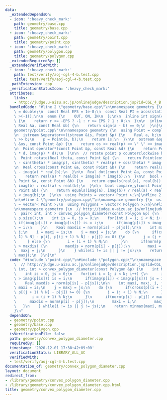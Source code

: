 ```yaml
---
data:
  _extendedDependsOn:
  - icon: ':heavy_check_mark:'
    path: geometry/base.cpp
    title: geometry/base.cpp
  - icon: ':heavy_check_mark:'
    path: geometry/point.cpp
    title: geometry/point.cpp
  - icon: ':heavy_check_mark:'
    path: geometry/polygon.cpp
    title: geometry/polygon.cpp
  _extendedRequiredBy: []
  _extendedVerifiedWith:
  - icon: ':heavy_check_mark:'
    path: test/verify/aoj-cgl-4-b.test.cpp
    title: test/verify/aoj-cgl-4-b.test.cpp
  _pathExtension: cpp
  _verificationStatusIcon: ':heavy_check_mark:'
  attributes:
    links:
    - http://judge.u-aizu.ac.jp/onlinejudge/description.jsp?id=CGL_4_B
  bundledCode: "#line 2 \"geometry/base.cpp\"\n\nnamespace geometry {\n  using Real\
    \ = double;\n  const Real EPS = 1e-8;\n  const Real PI = acos(static_cast< Real\
    \ >(-1));\n\n  enum {\n    OUT, ON, IN\n  };\n\n  inline int sign(const Real &r)\
    \ {\n    return r <= -EPS ? -1 : r >= EPS ? 1 : 0;\n  }\n\n  inline bool equals(const\
    \ Real &a, const Real &b) {\n    return sign(a - b) == 0;\n  }\n}\n#line 3 \"\
    geometry/point.cpp\"\n\nnamespace geometry {\n  using Point = complex< Real >;\n\
    \n  istream &operator>>(istream &is, Point &p) {\n    Real a, b;\n    is >> a\
    \ >> b;\n    p = Point(a, b);\n    return is;\n  }\n\n  ostream &operator<<(ostream\
    \ &os, const Point &p) {\n    return os << real(p) << \" \" << imag(p);\n  }\n\
    \n  Point operator*(const Point &p, const Real &d) {\n    return Point(real(p)\
    \ * d, imag(p) * d);\n  }\n\n  // rotate point p counterclockwise by theta rad\n\
    \  Point rotate(Real theta, const Point &p) {\n    return Point(cos(theta) * real(p)\
    \ - sin(theta) * imag(p), sin(theta) * real(p) + cos(theta) * imag(p));\n  }\n\
    \n  Real cross(const Point &a, const Point &b) {\n    return real(a) * imag(b)\
    \ - imag(a) * real(b);\n  }\n\n  Real dot(const Point &a, const Point &b) {\n\
    \    return real(a) * real(b) + imag(a) * imag(b);\n  }\n\n  bool compare_x(const\
    \ Point &a, const Point &b) {\n    return equals(real(a), real(b)) ? imag(a) <\
    \ imag(b) : real(a) < real(b);\n  }\n\n  bool compare_y(const Point &a, const\
    \ Point &b) {\n    return equals(imag(a), imag(b)) ? real(a) < real(b) : imag(a)\
    \ < imag(b);\n  }\n\n  using Points = vector< Point >;\n}\n#line 2 \"geometry/polygon.cpp\"\
    \n\n#line 4 \"geometry/polygon.cpp\"\n\nnamespace geometry {\n  using Polygon\
    \ = vector< Point >;\n  using Polygons = vector< Polygon >;\n}\n#line 3 \"geometry/convex_polygon_diameter.cpp\"\
    \n\nnamespace geometry {\n  // http://judge.u-aizu.ac.jp/onlinejudge/description.jsp?id=CGL_4_B\n\
    \  pair< int, int > convex_polygon_diameter(const Polygon &p) {\n    int N = (int)\
    \ p.size();\n    int is = 0, js = 0;\n    for(int i = 1; i < N; i++) {\n     \
    \ if(imag(p[i]) > imag(p[is])) is = i;\n      if(imag(p[i]) < imag(p[js])) js\
    \ = i;\n    }\n    Real maxdis = norm(p[is] - p[js]);\n\n    int maxi, maxj, i,\
    \ j;\n    i = maxi = is;\n    j = maxj = js;\n    do {\n      if(cross(p[(i +\
    \ 1) % N] - p[i], p[(j + 1) % N] - p[j]) >= 0) {\n        j = (j + 1) % N;\n \
    \     } else {\n        i = (i + 1) % N;\n      }\n      if(norm(p[i] - p[j])\
    \ > maxdis) {\n        maxdis = norm(p[i] - p[j]);\n        maxi = i;\n      \
    \  maxj = j;\n      }\n    } while(i != is || j != js);\n    return minmax(maxi,\
    \ maxj);\n  }\n}\n"
  code: "#include \"point.cpp\"\n#include \"polygon.cpp\"\n\nnamespace geometry {\n\
    \  // http://judge.u-aizu.ac.jp/onlinejudge/description.jsp?id=CGL_4_B\n  pair<\
    \ int, int > convex_polygon_diameter(const Polygon &p) {\n    int N = (int) p.size();\n\
    \    int is = 0, js = 0;\n    for(int i = 1; i < N; i++) {\n      if(imag(p[i])\
    \ > imag(p[is])) is = i;\n      if(imag(p[i]) < imag(p[js])) js = i;\n    }\n\
    \    Real maxdis = norm(p[is] - p[js]);\n\n    int maxi, maxj, i, j;\n    i =\
    \ maxi = is;\n    j = maxj = js;\n    do {\n      if(cross(p[(i + 1) % N] - p[i],\
    \ p[(j + 1) % N] - p[j]) >= 0) {\n        j = (j + 1) % N;\n      } else {\n \
    \       i = (i + 1) % N;\n      }\n      if(norm(p[i] - p[j]) > maxdis) {\n  \
    \      maxdis = norm(p[i] - p[j]);\n        maxi = i;\n        maxj = j;\n   \
    \   }\n    } while(i != is || j != js);\n    return minmax(maxi, maxj);\n  }\n\
    }\n"
  dependsOn:
  - geometry/point.cpp
  - geometry/base.cpp
  - geometry/polygon.cpp
  isVerificationFile: false
  path: geometry/convex_polygon_diameter.cpp
  requiredBy: []
  timestamp: '2020-12-01 17:38:42+09:00'
  verificationStatus: LIBRARY_ALL_AC
  verifiedWith:
  - test/verify/aoj-cgl-4-b.test.cpp
documentation_of: geometry/convex_polygon_diameter.cpp
layout: document
redirect_from:
- /library/geometry/convex_polygon_diameter.cpp
- /library/geometry/convex_polygon_diameter.cpp.html
title: geometry/convex_polygon_diameter.cpp
---
```

